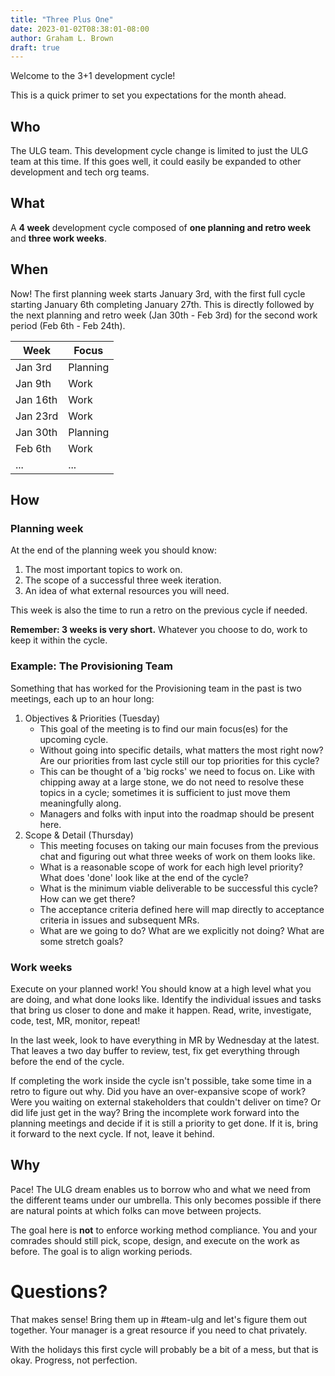 ```yaml
---
title: "Three Plus One"
date: 2023-01-02T08:38:01-08:00
author: Graham L. Brown
draft: true
---
```


Welcome to the 3+1 development cycle!

This is a quick primer to set you expectations for the month ahead.

## Who

The ULG team. This development cycle change is limited to just the ULG team at this time. If this goes well, it could easily be expanded to other development and tech org teams.

## What

A **4 week** development cycle composed of **one planning and retro week** and **three work weeks**. 

## When

Now! The first planning week starts January 3rd, with the first full cycle starting January 6th completing January 27th. This is directly followed by the next planning and retro week (Jan 30th - Feb 3rd) for the second work period (Feb 6th - Feb 24th).

| Week | Focus |
------ | ----- |
| Jan 3rd | Planning |
| Jan 9th | Work |
| Jan 16th | Work |
| Jan 23rd | Work | 
| Jan 30th | Planning |
| Feb 6th | Work |
| ... | ... |

## How

### Planning week

At the end of the planning week you should know:
 1. The most important topics to work on.
 2. The scope of a successful three week iteration.
 3. An idea of what external resources you will need.

This week is also the time to run a retro on the previous cycle if needed.

**Remember: 3 weeks is very short.** Whatever you choose to do, work to keep it within the cycle.

### Example: The Provisioning Team

Something that has worked for the Provisioning team in the past is two meetings, each up to an hour long:

 1. Objectives & Priorities (Tuesday)
    - This goal of the meeting is to find our main focus(es) for the upcoming cycle. 
    - Without going into specific details, what matters the most right now? Are our priorities from last cycle still our top priorities for this cycle?
    - This can be thought of a 'big rocks' we need to focus on. Like with chipping away at a large stone, we do not need to resolve these topics in a cycle; sometimes it is sufficient to just move them meaningfully along.
    - Managers and folks with input into the roadmap should be present here.
 2. Scope & Detail (Thursday)
    - This meeting focuses on taking our main focuses from the previous chat and figuring out what three weeks of work on them looks like.
    - What is a reasonable scope of work for each high level priority? What does 'done' look like at the end of the cycle?
    - What is the minimum viable deliverable to be successful this cycle? How can we get there?
    - The acceptance criteria defined here will map directly to acceptance criteria in issues and subsequent MRs.
    - What are we going to do? What are we explicitly not doing? What are some stretch goals?

### Work weeks

Execute on your planned work! You should know at a high level what you are doing, and what done looks like. Identify the individual issues and tasks that bring us closer to done and make it happen. Read, write, investigate, code, test, MR, monitor, repeat!

In the last week, look to have everything in MR by Wednesday at the latest. That leaves a two day buffer to review, test, fix get everything through before the end of the cycle. 

If completing the work inside the cycle isn't possible, take some time in a retro to figure out why. Did you have an over-expansive scope of work? Were you waiting on external stakeholders that couldn't deliver on time? Or did life just get in the way? Bring the incomplete work forward into the planning meetings and decide if it is still a priority to get done. If it is, bring it forward to the next cycle. If not, leave it behind.

## Why

Pace! The ULG dream enables us to borrow who and what we need from the different teams under our umbrella. This only becomes possible if there are natural points at which folks can move between projects.

The goal here is **not** to enforce working method compliance. You and your comrades should still pick, scope, design, and execute on the work as before. The goal is to align working periods.

# Questions?

That makes sense! Bring them up in #team-ulg and let's figure them out together. Your manager is a great resource if you need to chat privately. 

With the holidays this first cycle will probably be a bit of a mess, but that is okay. Progress, not perfection.

